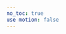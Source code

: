 ```yaml
---
no_toc: true
use motion: false
---
```

<div id="myMap" style="width: 100%;height:600px;"></div>
<script type="text/javascript" src="/js/src/echarts.min.js"></script>
<script type="text/javascript" src="/js/src/china.js"></script>
<script type="text/javascript" src="/js/src/footprint.js"></script>